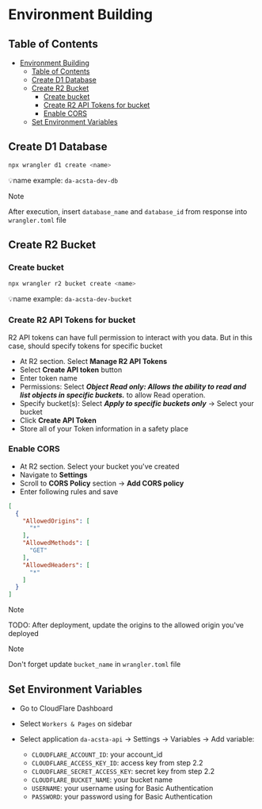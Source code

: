 # Environment Building

## Table of Contents

- [Environment Building](#environment-building)
  - [Table of Contents](#table-of-contents)
  - [Create D1 Database](#create-d1-database)
  - [Create R2 Bucket](#create-r2-bucket)
    - [Create bucket](#create-bucket)
    - [Create R2 API Tokens for bucket](#create-r2-api-tokens-for-bucket)
    - [Enable CORS](#enable-cors)
  - [Set Environment Variables](#set-environment-variables)

## Create D1 Database

```bash
npx wrangler d1 create <name>
```

💡name example: `da-acsta-dev-db`

> [!NOTE]
> After execution, insert `database_name` and `database_id` from response into `wrangler.toml` file
  
## Create R2 Bucket

### Create bucket

```bash
npx wrangler r2 bucket create <name>
```

💡name example: `da-acsta-dev-bucket`


### Create R2 API Tokens for bucket

R2 API tokens can have full permission to interact with you data. But in this case, should specify tokens for specific bucket

- At R2 section. Select **Manage R2 API Tokens**
- Select **Create API token** button
- Enter token name
- Permissions: Select ***Object Read only: Allows the ability to read and list objects in specific buckets.*** to allow Read operation.
- Specify bucket(s): Select ***Apply to specific buckets only*** -> Select your bucket
- Click **Create API Token**
- Store all of your Token information in a safety place

### Enable CORS

- At R2 section. Select your bucket you've created
- Navigate to **Settings** 
- Scroll to **CORS Policy** section -> **Add CORS policy**
- Enter following rules and save

```json
[
  {
    "AllowedOrigins": [
      "*"
    ],
    "AllowedMethods": [
      "GET"
    ],
    "AllowedHeaders": [
      "*"
    ]
  }
]
```

> [!NOTE]
>
> TODO: After deployment, update the origins to the allowed origin you've deployed

> [!NOTE]
> 
> Don't forget update `bucket_name` in `wrangler.toml` file

## Set Environment Variables

- Go to CloudFlare Dashboard
- Select `Workers & Pages` on sidebar
- Select application `da-acsta-api` -> Settings -> Variables -> Add variable:

  - `CLOUDFLARE_ACCOUNT_ID`: your account_id
  - `CLOUDFLARE_ACCESS_KEY_ID`: access key from step 2.2
  - `CLOUDFLARE_SECRET_ACCESS_KEY`: secret key from step 2.2
  - `CLOUDFLARE_BUCKET_NAME`: your bucket name
  - `USERNAME`: your username using for Basic Authentication
  - `PASSWORD`: your password using for Basic Authentication